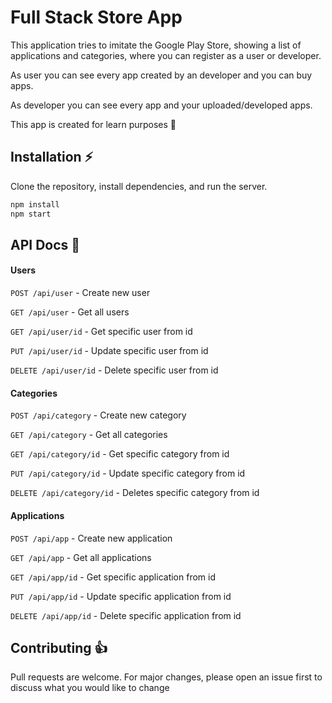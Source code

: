 # Full Stack Store App

This application tries to imitate the Google Play Store, showing a list of applications and categories, where you can register as a user or developer.

As user you can see every app created by an developer and you can buy apps.

As developer you can see every app and your uploaded/developed apps.

This app is created for learn purposes 📘

## Installation ⚡

Clone the repository, install dependencies, and run the server.

```bash
npm install
npm start
```

## API Docs 🐺

#### Users

`POST /api/user` - Create new user

`GET /api/user` - Get all users

`GET /api/user/id` - Get specific user from id

`PUT /api/user/id` - Update specific user from id

`DELETE /api/user/id` - Delete specific user from id

#### Categories

`POST /api/category` - Create new category

`GET /api/category` - Get all categories

`GET /api/category/id` - Get specific category from id

`PUT /api/category/id` - Update specific category from id

`DELETE /api/category/id` - Deletes specific category from id

#### Applications

`POST /api/app` - Create new application

`GET /api/app` - Get all applications

`GET /api/app/id` - Get specific application from id

`PUT /api/app/id` - Update specific application from id

`DELETE /api/app/id` - Delete specific application from id

## Contributing 👍

Pull requests are welcome. For major changes, please open an issue first to discuss what you would like to change
